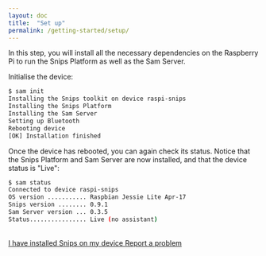 ```yaml
---
layout: doc
title:  "Set up"
permalink: /getting-started/setup/
---
```


In this step, you will install all the necessary dependencies on the Raspberry Pi to run the Snips Platform as well as the Sam Server.

Initialise the device:

```sh
$ sam init
Installing the Snips toolkit on device raspi-snips
Installing the Snips Platform
Installing the Sam Server
Setting up Bluetooth
Rebooting device
[OK] Installation finished
```

Once the device has rebooted, you can again check its status. Notice that the Snips Platform and Sam Server are now installed, and that the device status is "Live":

```sh
$ sam status
Connected to device raspi-snips
OS version ........... Raspbian Jessie Lite Apr-17
Snips version ........ 0.9.1
Sam Server version ... 0.3.5
Status................ Live (no assistant)
```

<br />
<a class="button is-primary" href="{{ site.baseurl }}/getting-started/hardware-configuration/">
  I have installed Snips on my device
</a>
<a class="button" href="#">
  Report a problem
</a>
